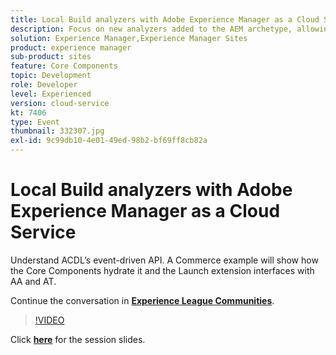 ```yaml
---
title: Local Build analyzers with Adobe Experience Manager as a Cloud Service
description: Focus on new analyzers added to the AEM archetype, allowing to reproduce locally validations that will be done within the Cloud Manager deployment pipelines.
solution: Experience Manager,Experience Manager Sites
product: experience manager
sub-product: sites
feature: Core Components
topic: Development
role: Developer
level: Experienced
version: cloud-service
kt: 7406
type: Event
thumbnail: 332307.jpg
exl-id: 9c99db10-4e01-49ed-98b2-bf69ff8cb82a
---
```


# Local Build analyzers with Adobe Experience Manager as a Cloud Service 

Understand ACDL’s event-driven API. A Commerce example will show how the Core Components hydrate it and the Launch extension interfaces with AA and AT.

Continue the conversation in **[Experience League Communities](http://adobe.ly/36Yd3v6)**.

>[!VIDEO](https://video.tv.adobe.com/v/332307/?quality=12&learn=on&hidetitle=true)

Click **[here](/help/assets/local-build-analyzers-aemcs.pdf)** for the session slides.
